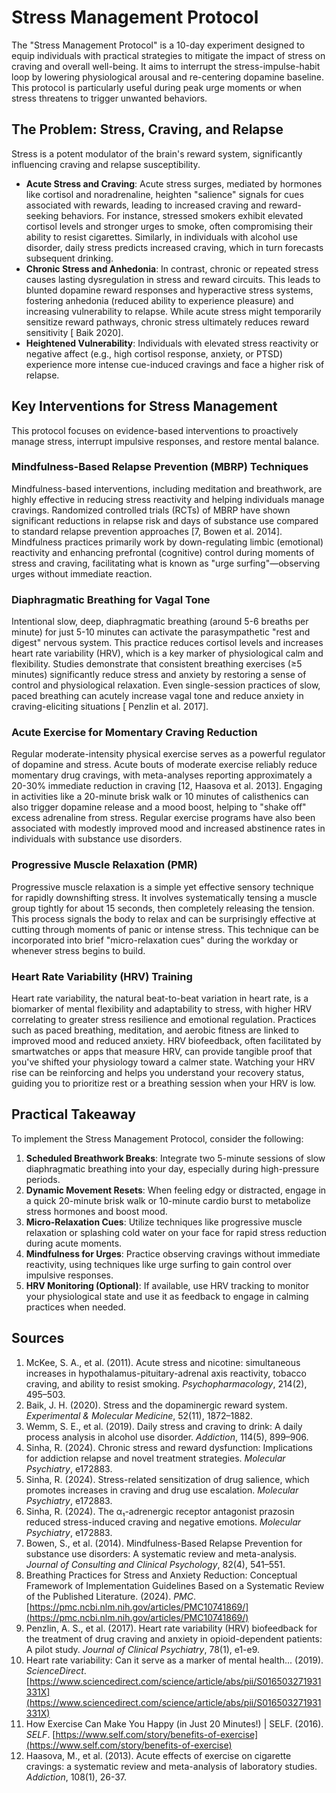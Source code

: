 # Stress Management Protocol

The "Stress Management Protocol" is a 10-day experiment designed to equip individuals with practical strategies to mitigate the impact of stress on craving and overall well-being. It aims to interrupt the stress-impulse-habit loop by lowering physiological arousal and re-centering dopamine baseline. This protocol is particularly useful during peak urge moments or when stress threatens to trigger unwanted behaviors.

## The Problem: Stress, Craving, and Relapse

Stress is a potent modulator of the brain's reward system, significantly influencing craving and relapse susceptibility.

*   **Acute Stress and Craving**: Acute stress surges, mediated by hormones like cortisol and noradrenaline, heighten "salience" signals for cues associated with rewards, leading to increased craving and reward-seeking behaviors. For instance, stressed smokers exhibit elevated cortisol levels and stronger urges to smoke, often compromising their ability to resist cigarettes. Similarly, in individuals with alcohol use disorder, daily stress predicts increased craving, which in turn forecasts subsequent drinking.
*   **Chronic Stress and Anhedonia**: In contrast, chronic or repeated stress causes lasting dysregulation in stress and reward circuits. This leads to blunted dopamine reward responses and hyperactive stress systems, fostering anhedonia (reduced ability to experience pleasure) and increasing vulnerability to relapse. While acute stress might temporarily sensitize reward pathways, chronic stress ultimately reduces reward sensitivity [ Baik 2020].
*   **Heightened Vulnerability**: Individuals with elevated stress reactivity or negative affect (e.g., high cortisol response, anxiety, or PTSD) experience more intense cue-induced cravings and face a higher risk of relapse.

## Key Interventions for Stress Management

This protocol focuses on evidence-based interventions to proactively manage stress, interrupt impulsive responses, and restore mental balance.

### Mindfulness-Based Relapse Prevention (MBRP) Techniques

Mindfulness-based interventions, including meditation and breathwork, are highly effective in reducing stress reactivity and helping individuals manage cravings. Randomized controlled trials (RCTs) of MBRP have shown significant reductions in relapse risk and days of substance use compared to standard relapse prevention approaches [7, Bowen et al. 2014]. Mindfulness practices primarily work by down-regulating limbic (emotional) reactivity and enhancing prefrontal (cognitive) control during moments of stress and craving, facilitating what is known as "urge surfing"—observing urges without immediate reaction.

### Diaphragmatic Breathing for Vagal Tone

Intentional slow, deep, diaphragmatic breathing (around 5-6 breaths per minute) for just 5-10 minutes can activate the parasympathetic "rest and digest" nervous system. This practice reduces cortisol levels and increases heart rate variability (HRV), which is a key marker of physiological calm and flexibility. Studies demonstrate that consistent breathing exercises (≥5 minutes) significantly reduce stress and anxiety by restoring a sense of control and physiological relaxation. Even single-session practices of slow, paced breathing can acutely increase vagal tone and reduce anxiety in craving-eliciting situations [ Penzlin et al. 2017].

### Acute Exercise for Momentary Craving Reduction

Regular moderate-intensity physical exercise serves as a powerful regulator of dopamine and stress. Acute bouts of moderate exercise reliably reduce momentary drug cravings, with meta-analyses reporting approximately a 20-30% immediate reduction in craving [12, Haasova et al. 2013]. Engaging in activities like a 20-minute brisk walk or 10 minutes of calisthenics can also trigger dopamine release and a mood boost, helping to "shake off" excess adrenaline from stress. Regular exercise programs have also been associated with modestly improved mood and increased abstinence rates in individuals with substance use disorders.

### Progressive Muscle Relaxation (PMR)

Progressive muscle relaxation is a simple yet effective sensory technique for rapidly downshifting stress. It involves systematically tensing a muscle group tightly for about 15 seconds, then completely releasing the tension. This process signals the body to relax and can be surprisingly effective at cutting through moments of panic or intense stress. This technique can be incorporated into brief "micro-relaxation cues" during the workday or whenever stress begins to build.

### Heart Rate Variability (HRV) Training

Heart rate variability, the natural beat-to-beat variation in heart rate, is a biomarker of mental flexibility and adaptability to stress, with higher HRV correlating to greater stress resilience and emotional regulation. Practices such as paced breathing, meditation, and aerobic fitness are linked to improved mood and reduced anxiety. HRV biofeedback, often facilitated by smartwatches or apps that measure HRV, can provide tangible proof that you've shifted your physiology toward a calmer state. Watching your HRV rise can be reinforcing and helps you understand your recovery status, guiding you to prioritize rest or a breathing session when your HRV is low.

## Practical Takeaway

To implement the Stress Management Protocol, consider the following:

1.  **Scheduled Breathwork Breaks**: Integrate two 5-minute sessions of slow diaphragmatic breathing into your day, especially during high-pressure periods.
2.  **Dynamic Movement Resets**: When feeling edgy or distracted, engage in a quick 20-minute brisk walk or 10-minute cardio burst to metabolize stress hormones and boost mood.
3.  **Micro-Relaxation Cues**: Utilize techniques like progressive muscle relaxation or splashing cold water on your face for rapid stress reduction during acute moments.
4.  **Mindfulness for Urges**: Practice observing cravings without immediate reactivity, using techniques like urge surfing to gain control over impulsive responses.
5.  **HRV Monitoring (Optional)**: If available, use HRV tracking to monitor your physiological state and use it as feedback to engage in calming practices when needed.

## Sources

1.  McKee, S. A., et al. (2011). Acute stress and nicotine: simultaneous increases in hypothalamus-pituitary-adrenal axis reactivity, tobacco craving, and ability to resist smoking. *Psychopharmacology*, 214(2), 495–503.
2.  Baik, J. H. (2020). Stress and the dopaminergic reward system. *Experimental & Molecular Medicine*, 52(11), 1872–1882.
3.  Wemm, S. E., et al. (2019). Daily stress and craving to drink: A daily process analysis in alcohol use disorder. *Addiction*, 114(5), 899–906.
4.  Sinha, R. (2024). Chronic stress and reward dysfunction: Implications for addiction relapse and novel treatment strategies. *Molecular Psychiatry*, e172883.
5.  Sinha, R. (2024). Stress-related sensitization of drug salience, which promotes increases in craving and drug use escalation. *Molecular Psychiatry*, e172883.
6.  Sinha, R. (2024). The α₁-adrenergic receptor antagonist prazosin reduced stress-induced craving and negative emotions. *Molecular Psychiatry*, e172883.
7.  Bowen, S., et al. (2014). Mindfulness-Based Relapse Prevention for substance use disorders: A systematic review and meta-analysis. *Journal of Consulting and Clinical Psychology*, 82(4), 541–551.
8.  Breathing Practices for Stress and Anxiety Reduction: Conceptual Framework of Implementation Guidelines Based on a Systematic Review of the Published Literature. (2024). *PMC*. [https://pmc.ncbi.nlm.nih.gov/articles/PMC10741869/](https://pmc.ncbi.nlm.nih.gov/articles/PMC10741869/)
9.  Penzlin, A. S., et al. (2017). Heart rate variability (HRV) biofeedback for the treatment of drug craving and anxiety in opioid-dependent patients: A pilot study. *Journal of Clinical Psychiatry*, 78(1), e1-e9.
10. Heart rate variability: Can it serve as a marker of mental health... (2019). *ScienceDirect*. [https://www.sciencedirect.com/science/article/abs/pii/S016503271931331X](https://www.sciencedirect.com/science/article/abs/pii/S016503271931331X)
11. How Exercise Can Make You Happy (in Just 20 Minutes!) | SELF. (2016). *SELF*. [https://www.self.com/story/benefits-of-exercise](https://www.self.com/story/benefits-of-exercise)
12. Haasova, M., et al. (2013). Acute effects of exercise on cigarette cravings: a systematic review and meta-analysis of laboratory studies. *Addiction*, 108(1), 26-37.
